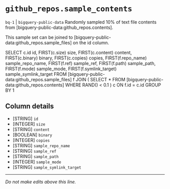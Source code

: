 # `github_repos.sample_contents`
`bq-1` | `bigquery-public-data`
Randomly sampled 10% of text file contents from [bigquery-public-data:github_repos.contents].

This sample set can be joined to [bigquery-public-data:github_repos.sample_files] on the id column.

SELECT
    c.id id,
    FIRST(c.size) size,
    FIRST(c.content) content,
    FIRST(c.binary) binary,
    FIRST(c.copies) copies,
    FIRST(f.repo_name) sample_repo_name,
    FIRST(f.ref) sample_ref,
    FIRST(f.path) sample_path,
    FIRST(f.mode) sample_mode,
    FIRST(f.symlink_target) sample_symlink_target
FROM [bigquery-public-data:github_repos.sample_files] f
JOIN (
    SELECT * 
    FROM [bigquery-public-data:github_repos.contents] 
    WHERE RAND() < 0.1
  ) c
ON f.id = c.id
GROUP BY 1

## Column details
* [STRING]    `id`
* [INTEGER]   `size`
* [STRING]    `content`
* [BOOLEAN]   `binary`
* [INTEGER]   `copies`
* [STRING]    `sample_repo_name`
* [STRING]    `sample_ref`
* [STRING]    `sample_path`
* [INTEGER]   `sample_mode`
* [STRING]    `sample_symlink_target`

-------------------------------------------------------------------------------
*Do not make edits above this line.*
